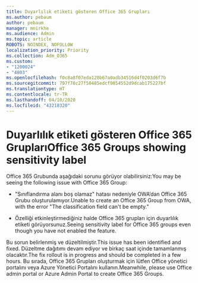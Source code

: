 ```yaml
---
title: Duyarlılık etiketi gösteren Office 365 Grupları
ms.author: pebaum
author: pebaum
manager: mnirkhe
ms.audience: Admin
ms.topic: article
ROBOTS: NOINDEX, NOFOLLOW
localization_priority: Priority
ms.collection: Adm_O365
ms.custom:
- "1200024"
- "4803"
ms.openlocfilehash: f0c8a8f07eda120b67a0adb34516d4f0203d6f7b
ms.sourcegitcommit: 797f78c27f50485edcf9854552d9dcab175227bf
ms.translationtype: HT
ms.contentlocale: tr-TR
ms.lasthandoff: 04/10/2020
ms.locfileid: "43218320"
---
```

# <a name="office-365-groups-showing-sensitivity-label"></a><span data-ttu-id="8920d-102">Duyarlılık etiketi gösteren Office 365 Grupları</span><span class="sxs-lookup"><span data-stu-id="8920d-102">Office 365 Groups showing sensitivity label</span></span>

<span data-ttu-id="8920d-103">Office 365 Grubunda aşağıdaki sorunu görüyor olabilirsiniz:</span><span class="sxs-lookup"><span data-stu-id="8920d-103">You may be seeing the following issue with Office 365 Group:</span></span>

- <span data-ttu-id="8920d-104">"Sınıflandırma alanı boş olamaz" hatası nedeniyle OWA’dan Office 365 Grubu oluşturulamıyor.</span><span class="sxs-lookup"><span data-stu-id="8920d-104">Unable to create an Office 365 Group from OWA, with the error "The classification field can't be empty."</span></span>

- <span data-ttu-id="8920d-105">Özelliği etkinleştirmediğiniz halde Office 365 grupları için duyarlılık etiketi görüyorsunuz.</span><span class="sxs-lookup"><span data-stu-id="8920d-105">Seeing sensitivity label for Office 365 groups even though you have not enabled the feature.</span></span>

<span data-ttu-id="8920d-106">Bu sorun belirlenmiş ve düzeltilmiştir.</span><span class="sxs-lookup"><span data-stu-id="8920d-106">This issue has been identified and fixed.</span></span> <span data-ttu-id="8920d-107">Düzeltme dağıtımı devam ediyor ve birkaç saat içinde tamamlanmış olacaktır.</span><span class="sxs-lookup"><span data-stu-id="8920d-107">The fix rollout is in progress and should be completed in a few hours.</span></span> <span data-ttu-id="8920d-108">Bu sırada, Office 365 Grupları oluşturmak için lütfen Office yönetici portalını veya Azure Yönetici Portalını kullanın.</span><span class="sxs-lookup"><span data-stu-id="8920d-108">Meanwhile, please use Office admin portal or Azure Admin Portal to create Office 365 Groups.</span></span>  
